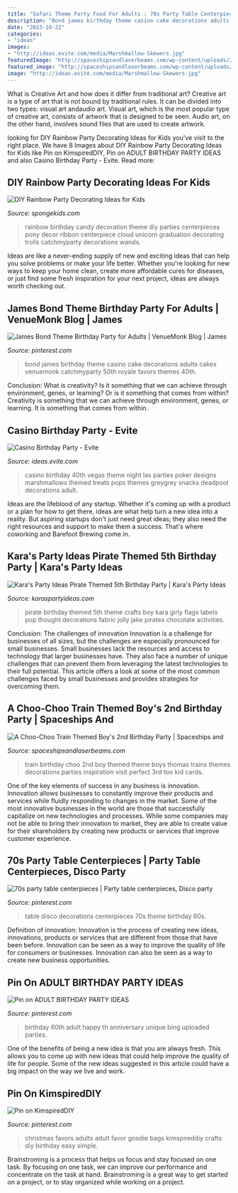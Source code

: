 ```yaml
---
title: "Safari Theme Party Food For Adults : 70s Party Table Centerpieces"
description: "Bond james birthday theme casino cake decorations adults cakes venuemonk catchmyparty 50th royale favors themes 40th"
date: "2023-10-22"
categories:
- "ideas"
images:
- "http://ideas.evite.com/media/Marshmallow-Skewers.jpg"
featuredImage: "http://spaceshipsandlaserbeams.com/wp-content/uploads/2015/09/vintage-train-birthday-party-ideas.jpg.jpg"
featured_image: "http://spaceshipsandlaserbeams.com/wp-content/uploads/2015/09/vintage-train-birthday-party-ideas.jpg.jpg"
image: "http://ideas.evite.com/media/Marshmallow-Skewers.jpg"
---
```



What is Creative Art and how does it differ from traditional art?
Creative art is a type of art that is not bound by traditional rules. It can be divided into two types: visual art andaudio art. Visual art, which is the most popular type of creative art, consists of artwork that is designed to be seen. Audio art, on the other hand, involves sound files that are used to create artwork.

	

		
looking for DIY Rainbow Party Decorating Ideas for Kids you've visit to the right place. We have 8 Images about DIY Rainbow Party Decorating Ideas for Kids like Pin on KimspiredDIY, Pin on ADULT BIRTHDAY PARTY IDEAS and also Casino Birthday Party - Evite. Read more:
		
    
## DIY Rainbow Party Decorating Ideas For Kids

<img loading=lazy src="https://spongekids.com/wp-content/uploads/2014/11/diy-rainbow-party-decorating-ideas/4-candy-decoration.jpg" onerror="this.onerror=null;this.src='https://tse2.mm.bing.net/th?id=OIP.GfTxgQhCKywEmuWykiSTCAHaLG&amp;pid=15.1';" alt="DIY Rainbow Party Decorating Ideas for Kids">

_Source: spongekids.com_

>rainbow birthday candy decoration theme diy parties centerpieces pony decor ribbon centerpiece cloud unicorn graduation decorating trolls catchmyparty decorations wands. 

	

Ideas are like a never-ending supply of new and exciting ideas that can help you solve problems or make your life better. Whether you're looking for new ways to keep your home clean, create more affordable cures for diseases, or just find some fresh inspiration for your next project, ideas are always worth checking out.

    
## James Bond Theme Birthday Party For Adults | VenueMonk Blog | James

<img loading=lazy src="https://i.pinimg.com/736x/ca/71/49/ca7149465ccfaba7d90b117cebd576a8.jpg" onerror="this.onerror=null;this.src='https://tse3.mm.bing.net/th?id=OIP.0Pj9DpirqgSbXFts1K_dVAHaJ4&amp;pid=15.1';" alt="James Bond Theme Birthday Party for Adults | VenueMonk Blog | James">

_Source: pinterest.com_

>bond james birthday theme casino cake decorations adults cakes venuemonk catchmyparty 50th royale favors themes 40th. 

	

Conclusion: What is creativity? Is it something that we can achieve through environment, genes, or learning? Or is it something that comes from within?
Creativity is something that we can achieve through environment, genes, or learning. It is something that comes from within.

    
## Casino Birthday Party - Evite

<img loading=lazy src="http://ideas.evite.com/media/Marshmallow-Skewers.jpg" onerror="this.onerror=null;this.src='https://tse4.mm.bing.net/th?id=OIP.ot4YZUyLTWjpQDTsKpsygQHaLH&amp;pid=15.1';" alt="Casino Birthday Party - Evite">

_Source: ideas.evite.com_

>casino birthday 40th vegas theme night las parties poker designs marshmallows themed treats pops themes greygrey snacks deadpool decorations adult. 

	

Ideas are the lifeblood of any startup. Whether it's coming up with a product or a plan for how to get there, ideas are what help turn a new idea into a reality. But aspiring startups don't just need great ideas; they also need the right resources and support to make them a success. That's where coworking and Barefoot Brewing come in.

    
## Kara&#039;s Party Ideas Pirate Themed 5th Birthday Party | Kara&#039;s Party Ideas

<img loading=lazy src="https://karaspartyideas.com/wp-content/uploads/2013/06/425763_321205421249768_316290841741226_826014_896842115_n.jpg" onerror="this.onerror=null;this.src='https://tse1.mm.bing.net/th?id=OIP.R92yT1N5oGPtPX-qmoZSvwHaLH&amp;pid=15.1';" alt="Kara&#039;s Party Ideas Pirate Themed 5th Birthday Party | Kara&#039;s Party Ideas">

_Source: karaspartyideas.com_

>pirate birthday themed 5th theme crafts boy kara girly flags labels pop thought decorations fabric jolly jake pirates chocolate activities. 

	

Conclusion: The challenges of innovation
Innovation is a challenge for businesses of all sizes, but the challenges are especially pronounced for small businesses. Small businesses lack the resources and access to technology that larger businesses have. They also face a number of unique challenges that can prevent them from leveraging the latest technologies to their full potential. This article offers a look at some of the most common challenges faced by small businesses and provides strategies for overcoming them.

    
## A Choo-Choo Train Themed Boy&#039;s 2nd Birthday Party | Spaceships And

<img loading=lazy src="http://spaceshipsandlaserbeams.com/wp-content/uploads/2015/09/vintage-train-birthday-party-ideas.jpg.jpg" onerror="this.onerror=null;this.src='https://tse1.mm.bing.net/th?id=OIP.OeAUz8mAzfx6I7NQIovDsgHaLH&amp;pid=15.1';" alt="A Choo-Choo Train Themed Boy&#039;s 2nd Birthday Party | Spaceships and">

_Source: spaceshipsandlaserbeams.com_

>train birthday choo 2nd boy themed theme boys thomas trains themes decorations parties inspiration visit perfect 3rd too kid cards. 

	

One of the key elements of success in any business is innovation. Innovation allows businesses to constantly improve their products and services while fluidly responding to changes in the market. Some of the most innovative businesses in the world are those that successfully capitalize on new technologies and processes. While some companies may not be able to bring their innovation to market, they are able to create value for their shareholders by creating new products or services that improve customer experience.

    
## 70s Party Table Centerpieces | Party Table Centerpieces, Disco Party

<img loading=lazy src="https://i.pinimg.com/736x/8e/20/10/8e201043c853208d5a115556c171f61d.jpg" onerror="this.onerror=null;this.src='https://tse2.mm.bing.net/th?id=OIP.mGHNNdR1qWU0SL5HCIMzbwHaJ3&amp;pid=15.1';" alt="70s party table centerpieces | Party table centerpieces, Disco party">

_Source: pinterest.com_

>table disco decorations centerpieces 70s theme birthday 60s. 

	

Definition of innovation:
Innovation is the process of creating new ideas, innovations, products or services that are different from those that have been before. Innovation can be seen as a way to improve the quality of life for consumers or businesses. Innovation can also be seen as a way to create new business opportunities.

    
## Pin On ADULT BIRTHDAY PARTY IDEAS

<img loading=lazy src="https://i.pinimg.com/736x/ba/45/fa/ba45fa4734c0ccc71ef7dd2bcbd426dd--th-birthday-party-birthday-ideas.jpg" onerror="this.onerror=null;this.src='https://tse2.mm.bing.net/th?id=OIP.ByAnrisV_XQ0CwUQ4yQx2wHaLH&amp;pid=15.1';" alt="Pin on ADULT BIRTHDAY PARTY IDEAS">

_Source: pinterest.com_

>birthday 60th adult happy th anniversary unique bing uploaded parties. 

	

One of the benefits of being a new idea is that you are always fresh. This allows you to come up with new ideas that could help improve the quality of life for people. Some of the new ideas suggested in this article could have a big impact on the way we live and work.

    
## Pin On KimspiredDIY

<img loading=lazy src="https://i.pinimg.com/736x/de/4a/1d/de4a1de36d42dda02a26fc006b247f1c.jpg" onerror="this.onerror=null;this.src='https://tse4.mm.bing.net/th?id=OIP.MO5g_4ztdaIcdyTv-qTqKgHaPG&amp;pid=15.1';" alt="Pin on KimspiredDIY">

_Source: pinterest.com_

>christmas favors adults adult favor goodie bags kimspireddiy crafts diy birthday easy simple. 

	

Brainstroming is a process that helps us focus and stay focused on one task. By focusing on one task, we can improve our performance and concentrate on the task at hand. Brainstroming is a great way to get started on a project, or to stay organized while working on a project.

